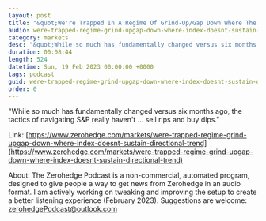 ```yaml
---
layout: post
title: "&quot;We're Trapped In A Regime Of Grind-Up/Gap Down Where The Index Doesn't Sustain A Directional Trend&quot;"
audio: were-trapped-regime-grind-upgap-down-where-index-doesnt-sustain-directional-trend-0
category: markets
desc: "&quot;While so much has fundamentally changed versus six months ago, the tactics of navigating S&amp;P really haven't ... sell rips and buy dips.&quot;"
duration: 00:08:44
length: 524
datetime: Sun, 19 Feb 2023 00:00:00 +0000
tags: podcast
guid: were-trapped-regime-grind-upgap-down-where-index-doesnt-sustain-directional-trend-0
order: 0
---
```

&quot;While so much has fundamentally changed versus six months ago, the tactics of navigating S&amp;P really haven't ... sell rips and buy dips.&quot;

Link: [https://www.zerohedge.com/markets/were-trapped-regime-grind-upgap-down-where-index-doesnt-sustain-directional-trend](https://www.zerohedge.com/markets/were-trapped-regime-grind-upgap-down-where-index-doesnt-sustain-directional-trend)

About: The Zerohedge Podcast is a non-commercial, automated program, designed to give people a way to get news from Zerohedge in an audio format.  I am actively working on tweaking and improving the setup to create a better listening experience (February 2023).  Suggestions are welcome: [zerohedgePodcast@outlook.com](mailto:zerohedgePodcast@outlook.com)